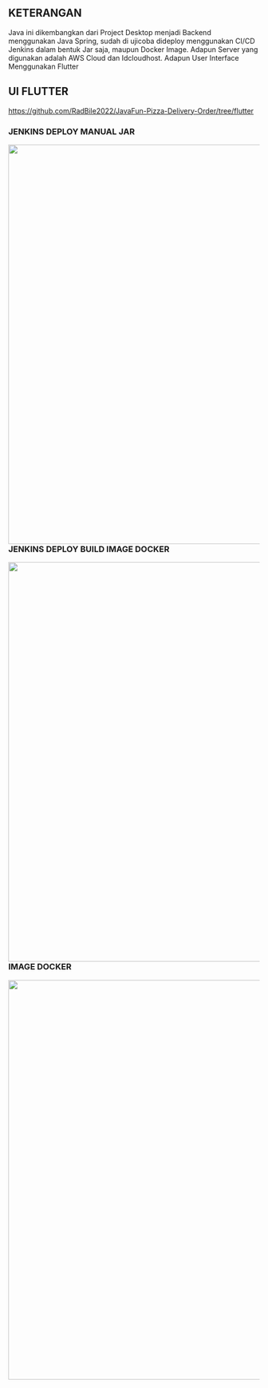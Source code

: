 ## KETERANGAN
Java ini dikembangkan dari Project Desktop menjadi Backend menggunakan Java Spring, sudah di ujicoba dideploy menggunakan CI/CD Jenkins dalam bentuk Jar saja, maupun Docker Image. Adapun Server yang digunakan adalah AWS Cloud dan Idcloudhost.
Adapun User Interface Menggunakan Flutter

##  UI FLUTTER
https://github.com/RadBile2022/JavaFun-Pizza-Delivery-Order/tree/flutter

### JENKINS DEPLOY MANUAL JAR
<img src="https://github.com/RadBile2022/JavaFun-Pizza-Delivery-Order/assets/102400087/64da3afb-f1f0-4642-b7ac-9242d42feaa6" width="800" align="left">


### JENKINS DEPLOY BUILD IMAGE DOCKER
<img src="https://github.com/RadBile2022/JavaFun-Pizza-Delivery-Order/assets/102400087/74abf7e3-4421-4740-b9f6-5e3be9a46015" width="800" align="left">


### IMAGE DOCKER
<img src="https://github.com/RadBile2022/JavaFun-Pizza-Delivery-Order/assets/102400087/8186894f-4caa-4843-9e1a-80d884f0be14" width="800" align="left">

